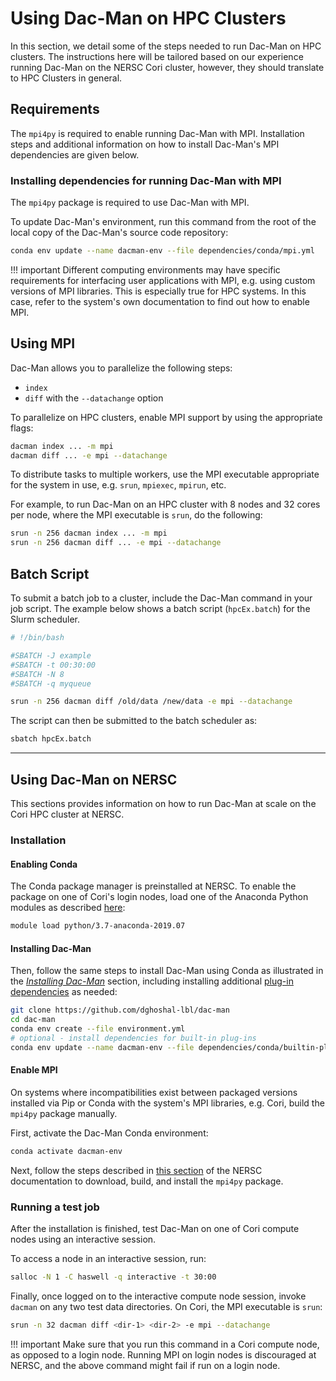 # Using Dac-Man on HPC Clusters

In this section, we detail some of the steps needed to run Dac-Man on HPC
clusters. The instructions here will be tailored based on our experience
running Dac-Man on the NERSC Cori cluster, however, they should translate
to HPC Clusters in general.

## Requirements

The `mpi4py` is required to enable running Dac-Man with MPI.
Installation steps and additional information
on how to install Dac-Man's MPI dependencies are given below.

### Installing dependencies for running Dac-Man with MPI

The `mpi4py` package is required to use Dac-Man with MPI.

To update Dac-Man's environment, run this command from the root of the local copy
of the Dac-Man's source code repository:

```sh
conda env update --name dacman-env --file dependencies/conda/mpi.yml
```

!!! important
    Different computing environments may have specific requirements for interfacing user applications with MPI, e.g. using custom versions of MPI libraries. This is especially true for HPC systems. In this case, refer to the system's own documentation to find out how to enable MPI.

## Using MPI

Dac-Man allows you to parallelize the following steps:

- `index`
- `diff` with the `--datachange` option

To parallelize on HPC clusters, enable MPI support by using the appropriate flags:

```sh
dacman index ... -m mpi
dacman diff ... -e mpi --datachange
```

To distribute tasks to multiple workers, use the MPI executable appropriate for the system in use,
e.g. `srun`, `mpiexec`, `mpirun`, etc.

For example, to run Dac-Man on an HPC cluster with 8 nodes and 32 cores per node,
where the MPI executable is `srun`, do the following:

```sh
srun -n 256 dacman index ... -m mpi
srun -n 256 dacman diff ... -e mpi --datachange
```

## Batch Script

To submit a batch job to a cluster, include the Dac-Man command in your job script.
The example below shows a batch script (`hpcEx.batch`) for the Slurm scheduler.

```sh
# !/bin/bash

#SBATCH -J example
#SBATCH -t 00:30:00
#SBATCH -N 8
#SBATCH -q myqueue

srun -n 256 dacman diff /old/data /new/data -e mpi --datachange
```

The script can then be submitted to the batch scheduler as:

```sh
sbatch hpcEx.batch
```

---

## Using Dac-Man on NERSC

This sections provides information on how to run Dac-Man at scale on the Cori HPC cluster at NERSC.

### Installation

#### Enabling Conda

The Conda package manager is preinstalled at NERSC.
To enable the package on one of Cori's login nodes,
load one of the Anaconda Python modules as described [here](https://docs.nersc.gov/programming/high-level-environments/python/#anaconda-python):

```sh
module load python/3.7-anaconda-2019.07
```

#### Installing Dac-Man

Then, follow the same steps to install Dac-Man using Conda as illustrated in the [*Installing Dac-Man*](../../install/) section,
including installing additional [plug-in dependencies](../../install/dependencies/) as needed:

```sh
git clone https://github.com/dghoshal-lbl/dac-man
cd dac-man
conda env create --file environment.yml
# optional - install dependencies for built-in plug-ins
conda env update --name dacman-env --file dependencies/conda/builtin-plugins.yml
```

#### Enable MPI

On systems where incompatibilities exist between packaged versions installed
via Pip or Conda with the system's MPI libraries, e.g. Cori, build the `mpi4py`
package manually.

First, activate the Dac-Man Conda environment:

```sh
conda activate dacman-env
```

Next, follow the steps described in [this section](https://docs.nersc.gov/programming/high-level-environments/python/mpi4py/#mpi4py-in-your-custom-conda-environment) of the NERSC documentation
to download, build, and install the `mpi4py` package.

### Running a test job

After the installation is finished,
test Dac-Man on one of Cori compute nodes using an interactive session.

To access a node in an interactive session, run:

```sh
salloc -N 1 -C haswell -q interactive -t 30:00
```

Finally, once logged on to the interactive compute node session,
invoke `dacman` on any two test data directories.
On Cori, the MPI executable is `srun`:

```sh
srun -n 32 dacman diff <dir-1> <dir-2> -e mpi --datachange
```

!!! important
    Make sure that you run this command in a Cori compute node, as opposed to a login node. Running MPI on login nodes is discouraged at NERSC, and the above command might fail if run on a login node.
